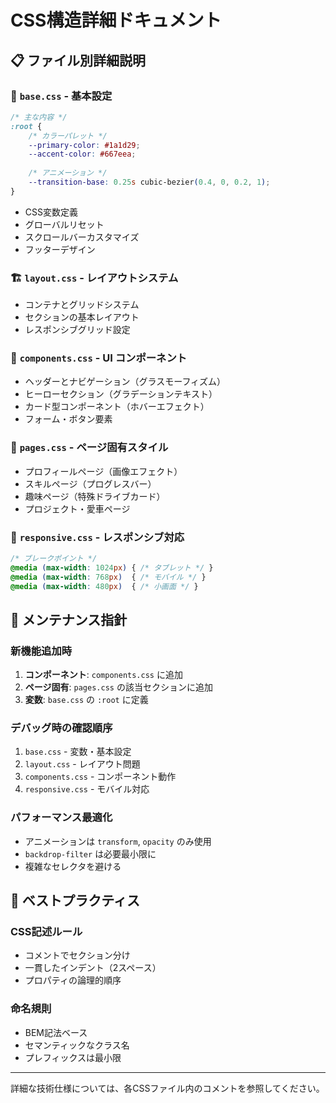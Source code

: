 # CSS構造詳細ドキュメント

## 📋 ファイル別詳細説明

### 🎨 `base.css` - 基本設定
```css
/* 主な内容 */
:root {
    /* カラーパレット */
    --primary-color: #1a1d29;
    --accent-color: #667eea;
    
    /* アニメーション */
    --transition-base: 0.25s cubic-bezier(0.4, 0, 0.2, 1);
}
```
- CSS変数定義
- グローバルリセット
- スクロールバーカスタマイズ
- フッターデザイン

### 🏗️ `layout.css` - レイアウトシステム
- コンテナとグリッドシステム
- セクションの基本レイアウト
- レスポンシブグリッド設定

### 🧩 `components.css` - UI コンポーネント
- ヘッダーとナビゲーション（グラスモーフィズム）
- ヒーローセクション（グラデーションテキスト）
- カード型コンポーネント（ホバーエフェクト）
- フォーム・ボタン要素

### 📄 `pages.css` - ページ固有スタイル
- プロフィールページ（画像エフェクト）
- スキルページ（プログレスバー）
- 趣味ページ（特殊ドライブカード）
- プロジェクト・愛車ページ

### 📱 `responsive.css` - レスポンシブ対応
```css
/* ブレークポイント */
@media (max-width: 1024px) { /* タブレット */ }
@media (max-width: 768px)  { /* モバイル */ }
@media (max-width: 480px)  { /* 小画面 */ }
```

## 🔧 メンテナンス指針

### 新機能追加時
1. **コンポーネント**: `components.css` に追加
2. **ページ固有**: `pages.css` の該当セクションに追加
3. **変数**: `base.css` の `:root` に定義

### デバッグ時の確認順序
1. `base.css` - 変数・基本設定
2. `layout.css` - レイアウト問題
3. `components.css` - コンポーネント動作
4. `responsive.css` - モバイル対応

### パフォーマンス最適化
- アニメーションは `transform`, `opacity` のみ使用
- `backdrop-filter` は必要最小限に
- 複雑なセレクタを避ける

## 🎯 ベストプラクティス

### CSS記述ルール
- コメントでセクション分け
- 一貫したインデント（2スペース）
- プロパティの論理的順序

### 命名規則
- BEM記法ベース
- セマンティックなクラス名
- プレフィックスは最小限

---

詳細な技術仕様については、各CSSファイル内のコメントを参照してください。
